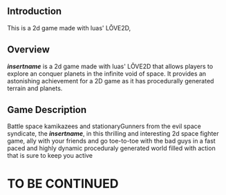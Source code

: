 ## Introduction
This is a 2d game made with luas' LǑVE2D,

## Overview

**_insertname_** is a 2d game made with luas' LǑVE2D that allows players to explore an conquer planets in the infinite void of space. It provides an astonishing achievement for a 2D game as it has procedurally generated terrain and planets.

## Game Description
Battle space kamikazees and stationaryGunners from the evil space syndicate, the **_insertname_**, in this thrilling and interesting 2d space fighter game, ally with your friends and go toe-to-toe with the bad guys in a fast paced and highly dynamic proceduraly generated world filled with action that is sure to keep you active

# TO BE CONTINUED


